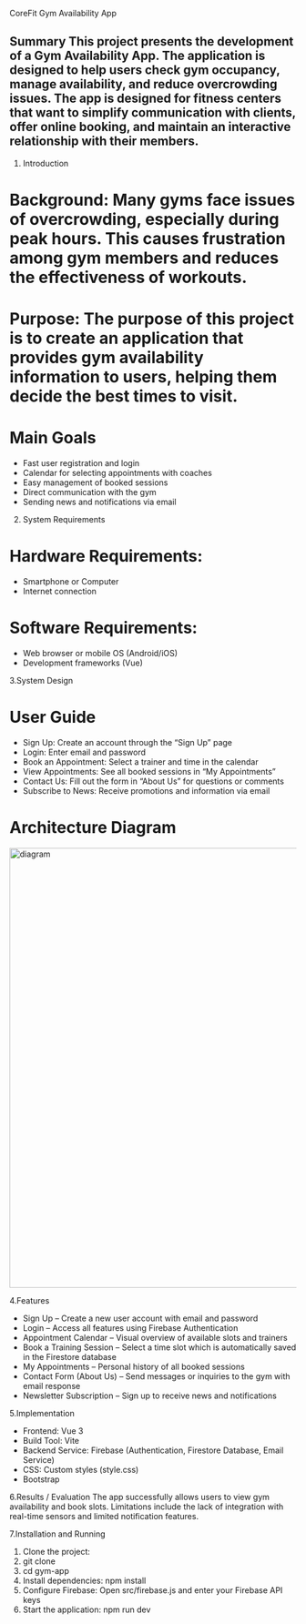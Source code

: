 CoreFit Gym Availability App
## Summary This project presents the development of a Gym Availability App. The application is designed to help users check gym occupancy, manage availability, and reduce overcrowding issues. The app is designed for fitness centers that want to simplify communication with clients, offer online booking, and maintain an interactive relationship with their members.

1. Introduction 
# Background: Many gyms face issues of overcrowding, especially during peak hours. This causes frustration among gym members and reduces the effectiveness of workouts.
# Purpose: The purpose of this project is to create an application that provides gym availability information to users, helping them decide the best times to visit.
# Main Goals
 * Fast user registration and login
 * Calendar for selecting appointments with coaches
 * Easy management of booked sessions
 * Direct communication with the gym
 * Sending news and notifications via email

2. System Requirements
# Hardware Requirements:
 * Smartphone or Computer
 * Internet connection
# Software Requirements:
 * Web browser or mobile OS (Android/iOS)
 * Development frameworks (Vue)
   
3.System Design 
# User Guide
 * Sign Up: Create an account through the “Sign Up” page
 * Login: Enter email and password
 * Book an Appointment: Select a trainer and time in the calendar
 * View Appointments: See all booked sessions in “My Appointments”
 * Contact Us: Fill out the form in “About Us” for questions or comments
 * Subscribe to News: Receive promotions and information via email
# Architecture Diagram
<img width="1215" height="773" alt="diagram" src="https://github.com/user-attachments/assets/6cfb0e87-652f-4b1c-8dd2-f66503bd9ac8" />

4.Features
 * Sign Up – Create a new user account with email and password
 * Login – Access all features using Firebase Authentication
 * Appointment Calendar – Visual overview of available slots and trainers
 * Book a Training Session – Select a time slot which is automatically saved in the Firestore database
 * My Appointments – Personal history of all booked sessions
 * Contact Form (About Us) – Send messages or inquiries to the gym with email response
 * Newsletter Subscription – Sign up to receive news and notifications

5.Implementation
 * Frontend: Vue 3
 * Build Tool: Vite
 * Backend Service: Firebase (Authentication, Firestore Database, Email Service)
 * CSS: Custom styles (style.css)
 * Bootstrap
   
6.Results / Evaluation The app successfully allows users to view gym availability and book slots. Limitations include the lack of integration with real-time sensors and limited notification features.

7.Installation and Running
 1. Clone the project:
 2. git clone <repo-url>
 3. cd gym-app
 4. Install dependencies: npm install
 5. Configure Firebase: Open src/firebase.js and enter your Firebase API keys
 6. Start the application: npm run dev
